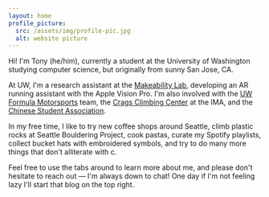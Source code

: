 ```yaml
---
layout: home
profile_picture:
  src: /assets/img/profile-pic.jpg
  alt: website picture
---
```


<p>
  Hi! I'm Tony (he/him), currently a student at the University of Washington studying computer science, but originally from sunny San Jose, CA.
</p>

<p>
  At UW, I'm a research assistant at the <a href = "https://makeabilitylab.cs.washington.edu/">Makeability Lab</a>, developing an AR running assistant with the Apple Vision Pro. I'm also involved with the <a href = "https://www.uwformulamotorsports.com/">UW Formula Motorsports</a> team, the <a href = "https://www.washington.edu/ima/uwild/climb-with-rec/climbing-spaces/crags-climbing-center/"> Crags Climbing Center</a> at the IMA, and the <a href = "https://www.instagram.com/csauw/"> Chinese Student Association</a>.
</p>

<!--<p>
  Previously, I was lucky enough to work on some <a href = "https://github.com/tyzhou05/website/blob/master/ASGSR%202021.pdf">cool projects</a> that were sent to the ISS, intern at <a href = "https://nasa.gov/ames"> NASA</a>, and spend many weekends in air-conditioned hotel rooms trying (and failing) to beat kids half my age in <a href = "https://www.uschess.org/msa/MbrDtlMain.php?16147444"> chess tournaments</a>.
</p>-->

<p>
  In my free time, I like to try new coffee shops around Seattle, climb plastic rocks at Seattle Bouldering Project, cook pastas, curate my Spotify playlists, collect bucket hats with embroidered symbols, and try to do many more things that don't alliterate with c. 
</p>

<p>
  Feel free to use the tabs around to learn more about me, and please don't hesitate to reach out — I'm always down to chat! One day if I'm not feeling lazy I'll start that blog on the top right.
</p>
